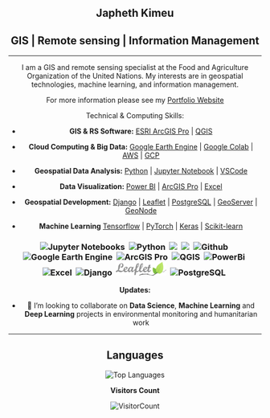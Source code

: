 <h2 align="center">
Japheth Kimeu
</h2>
<h2 align="center">
GIS | Remote sensing | Information Management
</h2>

---
<body align="center">
  
I am a GIS and remote sensing specialist at the Food and Agriculture Organization of the United Nations. 
My interests are in geospatial technologies, machine learning, and information management.

For more information please see my [Portfolio Website](https://japhethkimeu.github.io)
</body>

Technical & Computing Skills:

- **GIS & RS Software:** [ESRI ArcGIS Pro](https://www.esri.com/en-us/arcgis/products/arcgis-pro/overview) | [QGIS](https://qgis.org/en/site/) 

- **Cloud Computing & Big Data:** [Google Earth Engine](https://earthengine.google.com/) | [Google Colab](https://colab.google/) | [AWS](https://aws.amazon.com/) | [GCP](https://cloud.google.com/)

- **Geospatial Data Analysis:** [Python](https://docs.conda.io/en/latest/miniconda.html) | [Jupyter Notebook](https://jupyter.org/) | [VSCode](https://code.visualstudio.com/)
- **Data Visualization:** [Power BI](https://powerbi.microsoft.com/en-au/) | [ArcGIS Pro](https://www.esri.com/en-us/arcgis/products/arcgis-pro/overview) | [Excel](https://www.microsoft.com/en-ww/microsoft-365/excel)
- **Geospatial Development:** [Django](https://www.djangoproject.com/) | [Leaflet](https://leafletjs.com/) | [PostgreSQL](https://www.postgresql.org/) | [GeoServer](https://geoserver.org/) | [GeoNode](https://geonode.org/)
- **Machine Learning** [Tensorflow](https://www.tensorflow.org/) | [PyTorch](https://pytorch.org/) | [Keras](https://keras.io/) | [Scikit-learn](https://scikit-learn.org/stable/)
<h3 align="center">
  
<h3 align="center">
<img src="https://upload.wikimedia.org/wikipedia/commons/thumb/3/38/Jupyter_logo.svg/1200px-Jupyter_logo.svg.png" width="50" title="Jupyter Notebooks" />&nbsp;
<img src="https://upload.wikimedia.org/wikipedia/commons/thumb/c/c3/Python-logo-notext.svg/1200px-Python-logo-notext.svg.png" width="50" title="Python" />&nbsp;
<img src="https://cdn.jsdelivr.net/gh/devicons/devicon/icons/vscode/vscode-original.svg" width="50;" />&nbsp;
<img src="https://cdn.jsdelivr.net/gh/devicons/devicon/icons/javascript/javascript-original.svg" width="50" />&nbsp;
<img src="https://github.githubassets.com/images/modules/logos_page/GitHub-Mark.png" width="50" title="Github"/>&nbsp;
<img src="https://earthengine.google.com/static/images/earth-engine-logo.png" width="50" title="Google Earth Engine" />&nbsp;
<img src="https://www.esri.com/content/dam/esrisites/en-us/common/icons/product-logos/ArcGIS-Pro.png" width="50" title="ArcGIS Pro" />&nbsp;
<img src="https://upload.wikimedia.org/wikipedia/commons/thumb/9/91/QGIS_logo_new.svg/1200px-QGIS_logo_new.svg.png" width="50" title="QGIS" />&nbsp;
<img src="https://upload.wikimedia.org/wikipedia/commons/thumb/c/cf/New_Power_BI_Logo.svg/630px-New_Power_BI_Logo.svg.png" width="50" title="PowerBi" />&nbsp;
<img src="https://upload.wikimedia.org/wikipedia/commons/thumb/3/34/Microsoft_Office_Excel_%282019%E2%80%93present%29.svg/2203px-Microsoft_Office_Excel_%282019%E2%80%93present%29.svg.png" width="50" title="Excel" />&nbsp;
<img src="https://static.djangoproject.com/img/logos/django-logo-negative.svg" width="80" title="Django" />&nbsp;
<img src="https://github.com/japhethkimeu/japhethkimeu/blob/main/logo.png?raw=true" width="100" title="Leaflet" />&nbsp;
<img src="https://wiki.postgresql.org/images/3/30/PostgreSQL_logo.3colors.120x120.png" width="50" title="PostgreSQL" />&nbsp;
</h3>

**Updates:**

- 👯 I’m looking to collaborate on **Data Science**, **Machine Learning** and **Deep Learning** projects in environmental monitoring and humanitarian work
  
---
  
<body align="center">
  
## **Languages**

![Top Languages](https://github-readme-stats.vercel.app/api/top-langs/?username=japhethkimeu&theme=radical)

</body>

**Visitors Count**

![VisitorCount](https://profile-counter.glitch.me/{japhethkimeu}/count.svg)

<!--
**japhethkimeu/japheth_kimeu** is a ✨ _special_ ✨ repository because its `README.md` (this file) appears on your GitHub profile.

Here are some ideas to get you started:

- 🔭 I’m currently working on ...
- 🌱 I’m currently learning ...
- 👯 I’m looking to collaborate on ...
- 🤔 I’m looking for help with ...
- 💬 Ask me about ...
- 📫 How to reach me: ...
- 😄 Pronouns: ...
- ⚡ Fun fact: ...
-->
